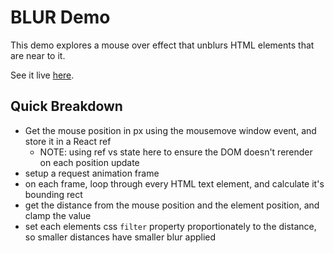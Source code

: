 # BLUR Demo

This demo explores a mouse over effect that unblurs HTML elements that are near to it.

See it live [here](blur-demo.vercel.app).

## Quick Breakdown

- Get the mouse position in px using the mousemove window event, and store it in a React ref
  - NOTE: using ref vs state here to ensure the DOM doesn't rerender on each position update
- setup a request animation frame
- on each frame, loop through every HTML text element, and calculate it's bounding rect
- get the distance from the mouse position and the element position, and clamp the value
- set each elements css `filter` property proportionately to the distance, so smaller distances have smaller blur applied